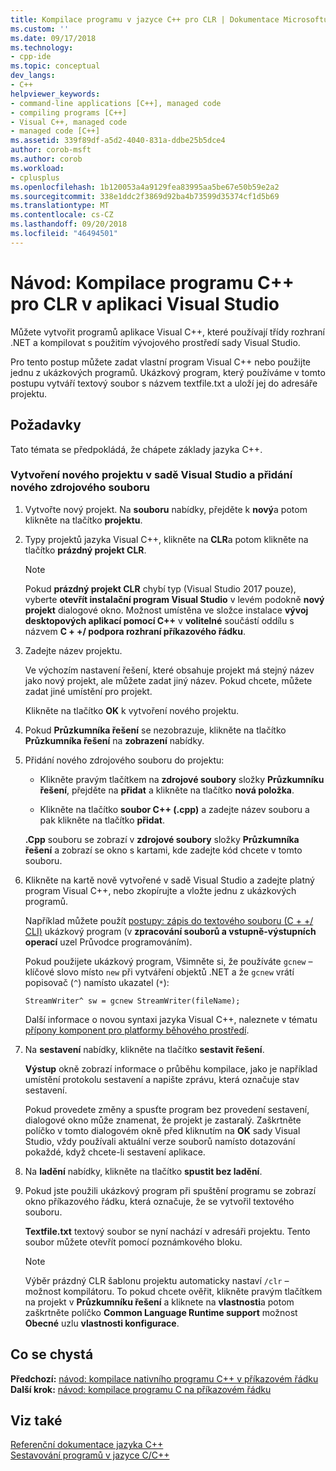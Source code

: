 ```yaml
---
title: Kompilace programu v jazyce C++ pro CLR | Dokumentace Microsoftu
ms.custom: ''
ms.date: 09/17/2018
ms.technology:
- cpp-ide
ms.topic: conceptual
dev_langs:
- C++
helpviewer_keywords:
- command-line applications [C++], managed code
- compiling programs [C++]
- Visual C++, managed code
- managed code [C++]
ms.assetid: 339f89df-a5d2-4040-831a-ddbe25b5dce4
author: corob-msft
ms.author: corob
ms.workload:
- cplusplus
ms.openlocfilehash: 1b120053a4a9129fea83995aa5be67e50b59e2a2
ms.sourcegitcommit: 338e1ddc2f3869d92ba4b73599d35374cf1d5b69
ms.translationtype: MT
ms.contentlocale: cs-CZ
ms.lasthandoff: 09/20/2018
ms.locfileid: "46494501"
---
```

# <a name="walkthrough-compiling-a-c-program-that-targets-the-clr-in-visual-studio"></a>Návod: Kompilace programu C++ pro CLR v aplikaci Visual Studio

Můžete vytvořit programů aplikace Visual C++, které používají třídy rozhraní .NET a kompilovat s použitím vývojového prostředí sady Visual Studio.  
  
Pro tento postup můžete zadat vlastní program Visual C++ nebo použijte jednu z ukázkových programů. Ukázkový program, který používáme v tomto postupu vytváří textový soubor s názvem textfile.txt a uloží jej do adresáře projektu.  
  
## <a name="prerequisites"></a>Požadavky  

Tato témata se předpokládá, že chápete základy jazyka C++.  
  
### <a name="to-create-a-new-project-in-visual-studio-and-add-a-new-source-file"></a>Vytvoření nového projektu v sadě Visual Studio a přidání nového zdrojového souboru  
  
1. Vytvořte nový projekt. Na **souboru** nabídky, přejděte k **nový**a potom klikněte na tlačítko **projektu**.  
  
1. Typy projektů jazyka Visual C++, klikněte na **CLR**a potom klikněte na tlačítko **prázdný projekt CLR**.  

   > [!NOTE]
   > Pokud **prázdný projekt CLR** chybí typ (Visual Studio 2017 pouze), vyberte **otevřít instalační program Visual Studio** v levém podokně **nový projekt** dialogové okno. Možnost umístěna ve složce instalace **vývoj desktopových aplikací pomocí C++** v **volitelné** součástí oddílu s názvem **C + +/ podpora rozhraní příkazového řádku**.<br/>
  
1. Zadejte název projektu.  
  
     Ve výchozím nastavení řešení, které obsahuje projekt má stejný název jako nový projekt, ale můžete zadat jiný název. Pokud chcete, můžete zadat jiné umístění pro projekt.  
  
     Klikněte na tlačítko **OK** k vytvoření nového projektu.  
  
1. Pokud **Průzkumníka řešení** se nezobrazuje, klikněte na tlačítko **Průzkumníka řešení** na **zobrazení** nabídky.  
  
1. Přidání nového zdrojového souboru do projektu:  
  
    - Klikněte pravým tlačítkem na **zdrojové soubory** složky **Průzkumníku řešení**, přejděte na **přidat** a klikněte na tlačítko **nová položka**.  
  
    - Klikněte na tlačítko **soubor C++ (.cpp)** a zadejte název souboru a pak klikněte na tlačítko **přidat**.  
  
     **.Cpp** souboru se zobrazí v **zdrojové soubory** složky **Průzkumníka řešení** a zobrazí se okno s kartami, kde zadejte kód chcete v tomto souboru.  
  
1. Klikněte na kartě nově vytvořené v sadě Visual Studio a zadejte platný program Visual C++, nebo zkopírujte a vložte jednu z ukázkových programů.  
  
     Například můžete použít [postupy: zápis do textového souboru (C + +/ CLI)](../dotnet/how-to-write-a-text-file-cpp-cli.md) ukázkový program (v **zpracování souborů a vstupně-výstupních operací** uzel Průvodce programováním).  
  
     Pokud použijete ukázkový program, Všimněte si, že používáte `gcnew` – klíčové slovo místo `new` při vytváření objektů .NET a že `gcnew` vrátí popisovač (`^`) namísto ukazatel (`*`):  
  
     `StreamWriter^ sw = gcnew StreamWriter(fileName);`  
  
     Další informace o novou syntaxi jazyka Visual C++, naleznete v tématu [přípony komponent pro platformy běhového prostředí](../windows/component-extensions-for-runtime-platforms.md).  
  
1. Na **sestavení** nabídky, klikněte na tlačítko **sestavit řešení**.  
  
     **Výstup** okně zobrazí informace o průběhu kompilace, jako je například umístění protokolu sestavení a napište zprávu, která označuje stav sestavení.  
  
     Pokud provedete změny a spusťte program bez provedení sestavení, dialogové okno může znamenat, že projekt je zastaralý. Zaškrtněte políčko v tomto dialogovém okně před kliknutím na **OK** sady Visual Studio, vždy používali aktuální verze souborů namísto dotazování pokaždé, když chcete-li sestavení aplikace.  
  
1. Na **ladění** nabídky, klikněte na tlačítko **spustit bez ladění**.  
  
1. Pokud jste použili ukázkový program při spuštění programu se zobrazí okno příkazového řádku, která označuje, že se vytvořil textového souboru.  
  
     **Textfile.txt** textový soubor se nyní nachází v adresáři projektu. Tento soubor můžete otevřít pomocí poznámkového bloku.  
  
    > [!NOTE]
    > Výběr prázdný CLR šablonu projektu automaticky nastaví `/clr` – možnost kompilátoru. To pokud chcete ověřit, klikněte pravým tlačítkem na projekt v **Průzkumníku řešení** a kliknete na **vlastnosti**a potom zaškrtněte políčko **Common Language Runtime support** možnost  **Obecné** uzlu **vlastnosti konfigurace**.  
  
## <a name="whats-next"></a>Co se chystá 

**Předchozí:** [návod: kompilace nativního programu C++ v příkazovém řádku](../build/walkthrough-compiling-a-native-cpp-program-on-the-command-line.md)<br/>
**Další krok:** [návod: kompilace programu C na příkazovém řádku](../build/walkthrough-compile-a-c-program-on-the-command-line.md)<br/>
  
## <a name="see-also"></a>Viz také  

[Referenční dokumentace jazyka C++](../cpp/cpp-language-reference.md)<br/>
[Sestavování programů v jazyce C/C++](../build/building-c-cpp-programs.md)<br/>
